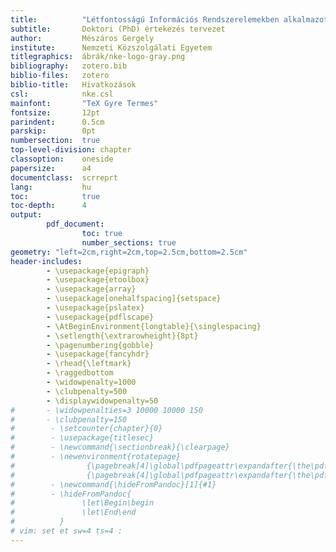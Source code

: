 ```yaml
---
title:          "Létfontosságú Információs Rendszerelemekben alkalmazott nyílt forráskód és szabad szoftver rendszerszemléletű biztonsági analízise"
subtitle:       Doktori (PhD) értekezés tervezet
author:         Mészáros Gergely
institute:      Nemzeti Közszolgálati Egyetem
titlegraphics:  ábrák/nke-logo-gray.png
bibliography:   zotero.bib
biblio-files:   zotero
biblio-title:   Hivatkozások
csl:            nke.csl
mainfont:       "TeX Gyre Termes"
fontsize:       12pt
parindent:      0.5cm
parskip:        0pt
numbersection:  true
top-level-division: chapter
classoption:    oneside
papersize:      a4
documentclass:  scrreprt
lang:           hu
toc:            true
toc-depth:      4
output:
        pdf_document:
                toc: true
                number_sections: true
geometry: "left=2cm,right=2cm,top=2.5cm,bottom=2.5cm"
header-includes: 
        - \usepackage{epigraph}
        - \usepackage{etoolbox} 
        - \usepackage{array} 
        - \usepackage[onehalfspacing]{setspace} 
        - \usepackage{pslatex} 
        - \usepackage{pdflscape}
        - \AtBeginEnvironment{longtable}{\singlespacing}
        - \setlength{\extrarowheight}{8pt}
        - \pagenumbering{gobble}
        - \usepackage{fancyhdr}
        - \rhead{\leftmark}
        - \raggedbottom
        - \widowpenalty=1000
        - \clubpenalty=500
        - \displaywidowpenalty=50
#       - \widowpenalties=3 10000 10000 150
#       - \clubpenalty=150
#        - \setcounter{chapter}{0}
#        - \usepackage{titlesec}
#        - \newcommand{\sectionbreak}{\clearpage}
#        - \newenvironment{rotatepage}
#                {\pagebreak[4]\global\pdfpageattr\expandafter{\the\pdfpageattr/Rotate 90}}
#                {\pagebreak[4]\global\pdfpageattr\expandafter{\the\pdfpageattr/Rotate 0}}
#        - \newcommand{\hideFromPandoc}[1]{#1}
#        - \hideFromPandoc{
#               \let\Begin\begin
#               \let\End\end
#          }
# vim: set et sw=4 ts=4 :
---
```

